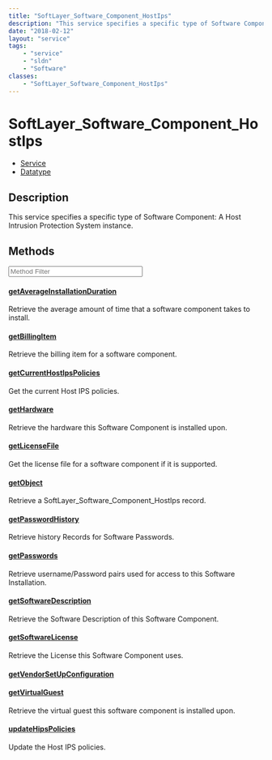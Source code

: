 ```yaml
---
title: "SoftLayer_Software_Component_HostIps"
description: "This service specifies a specific type of Software Component:  A Host Intrusion Protection System instance."
date: "2018-02-12"
layout: "service"
tags:
    - "service"
    - "sldn"
    - "Software"
classes:
    - "SoftLayer_Software_Component_HostIps"
---
```

# SoftLayer_Software_Component_HostIps
<div id='service-datatype'>
    <ul id='sldn-reference-tabs'>
    <li id='service'> <a href='/reference/services/SoftLayer_Software_Component_HostIps' >Service</a></li>    <li id='datatype'> <a href='/reference/datatypes/SoftLayer_Software_Component_HostIps' >Datatype</a></li>
    </ul>
</div>

## Description


This service specifies a specific type of Software Component:  A Host Intrusion Protection System instance. 



        
<div id="properties" class="content service-content">

## Methods

<div class="view-filters">
    <div class="clearfix">
        <div class="search-input-box">
            <input placeholder="Method Filter" onkeyup="titleSearch(inputId='edit-combine', divId='method-div', elementClass='method-row')" 
                type="text" id="edit-combine" value="" size="30" maxlength="128" class="form-text">
        </div>
    </div>
</div>

<div id="method-div">

<div class="method-row">

#### [getAverageInstallationDuration](/reference/services/SoftLayer_Software_Component_HostIps/getAverageInstallationDuration)
Retrieve the average amount of time that a software component takes to install.

</div>

<div class="method-row">

#### [getBillingItem](/reference/services/SoftLayer_Software_Component_HostIps/getBillingItem)
Retrieve the billing item for a software component.

</div>

<div class="method-row">

#### [getCurrentHostIpsPolicies](/reference/services/SoftLayer_Software_Component_HostIps/getCurrentHostIpsPolicies)
Get the current Host IPS policies.

</div>

<div class="method-row">

#### [getHardware](/reference/services/SoftLayer_Software_Component_HostIps/getHardware)
Retrieve the hardware this Software Component is installed upon.

</div>

<div class="method-row">

#### [getLicenseFile](/reference/services/SoftLayer_Software_Component_HostIps/getLicenseFile)
Get the license file for a software component if it is supported.

</div>

<div class="method-row">

#### [getObject](/reference/services/SoftLayer_Software_Component_HostIps/getObject)
Retrieve a SoftLayer_Software_Component_HostIps record.

</div>

<div class="method-row">

#### [getPasswordHistory](/reference/services/SoftLayer_Software_Component_HostIps/getPasswordHistory)
Retrieve history Records for Software Passwords.

</div>

<div class="method-row">

#### [getPasswords](/reference/services/SoftLayer_Software_Component_HostIps/getPasswords)
Retrieve username/Password pairs used for access to this Software Installation.

</div>

<div class="method-row">

#### [getSoftwareDescription](/reference/services/SoftLayer_Software_Component_HostIps/getSoftwareDescription)
Retrieve the Software Description of this Software Component.

</div>

<div class="method-row">

#### [getSoftwareLicense](/reference/services/SoftLayer_Software_Component_HostIps/getSoftwareLicense)
Retrieve the License this Software Component uses.

</div>

<div class="method-row">

#### [getVendorSetUpConfiguration](/reference/services/SoftLayer_Software_Component_HostIps/getVendorSetUpConfiguration)


</div>

<div class="method-row">

#### [getVirtualGuest](/reference/services/SoftLayer_Software_Component_HostIps/getVirtualGuest)
Retrieve the virtual guest this software component is installed upon.

</div>

<div class="method-row">

#### [updateHipsPolicies](/reference/services/SoftLayer_Software_Component_HostIps/updateHipsPolicies)
Update the Host IPS policies.

</div>
</div>

</div>

